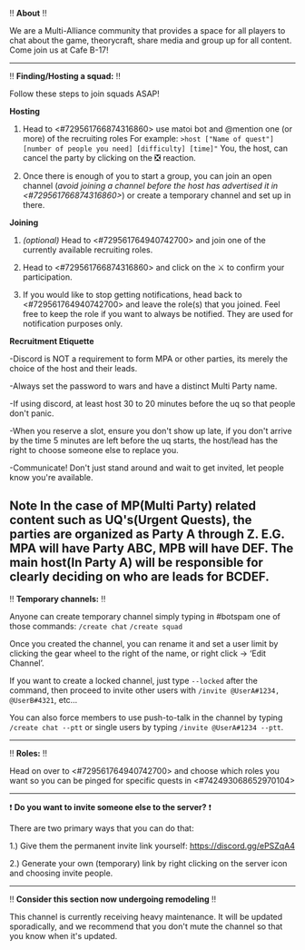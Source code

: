 :bangbang: **About** :bangbang:

We are a Multi-Alliance community that provides a space for all players to chat about the game, theorycraft, share media and group up for all content. 
Come join us at Cafe B-17!

---

:bangbang: **Finding/Hosting a squad:** :bangbang: 

Follow these steps to join squads ASAP!

**Hosting**

1. Head to <#729561766874316860> use matoi bot and @mention one (or more) of the recruiting roles
For example: `>host ["Name of quest"] [number of people you need] [difficulty] [time]"`
You, the host, can cancel the party by clicking on the :negative_squared_cross_mark: reaction.

2. Once there is enough of you to start a group, you can join an open channel (*avoid joining a channel before the host has advertised it in <#729561766874316860>*) or create a temporary channel and set up in there.

**Joining**
1. *(optional)* Head to <#729561764940742700> and join one of the currently available recruiting roles.

2. Head to <#729561766874316860> and click on the :crossed_swords: to confirm your participation.

4. If you would like to stop getting notifications, head back to <#729561764940742700> and leave the role(s) that you joined. Feel free to keep the role if you want to always be notified. They are used for notification purposes only.

**Recruitment Etiquette**

-Discord is NOT a requirement to form MPA or other parties, its merely the choice of the host and their leads.

-Always set the password to wars and have a distinct Multi Party name.

-If using discord, at least host 30 to 20 minutes before the uq so that people don't panic.

-When you reserve a slot, ensure you don't show up late, if you don't arrive by the time 5 minutes are left before the uq starts, the host/lead has the right to choose someone else to replace you.

-Communicate! Don't just stand around and wait to get invited, let people know you're available.

**Note** In the case of MP(Multi Party) related content such as UQ's(Urgent Quests), the parties are organized as Party A through Z. E.G. MPA will have Party ABC, MPB will have DEF. The main host(In Party A) will be responsible for clearly deciding on who are leads for BCDEF.
---

:bangbang: **Temporary channels:** :bangbang: 

Anyone can create temporary channel simply typing in #botspam one of those commands:
`/create chat`
`/create squad`

Once you created the channel, you can rename it and set a user limit by clicking the gear wheel to the right of the name, or right click -> ‘Edit Channel’.

If you want to create a locked channel, just type `--locked` after the command, then proceed to invite other users with `/invite @UserA#1234, @UserB#4321`, etc…

You can also force members to use push-to-talk in the channel by typing `/create chat --ptt` or single users by typing `/invite @UserA#1234 --ptt`.

---

:bangbang: **Roles:** :bangbang: 

Head on over to <#729561764940742700> and choose which roles you want so you can be pinged for specific quests in <#742493068652970104>


---

:exclamation:  **Do you want to invite someone else to the server?** :exclamation: 

There are two primary ways that you can do that:

1.) Give them the permanent invite link yourself: https://discord.gg/ePSZqA4

2.) Generate your own (temporary) link by right clicking on the server icon and choosing invite people.


---

:bangbang: **Consider this section now undergoing remodeling** :bangbang: 

This channel is currently receiving heavy maintenance. It will be updated sporadically, and we recommend that you don't mute the channel so that you know when it's updated.
